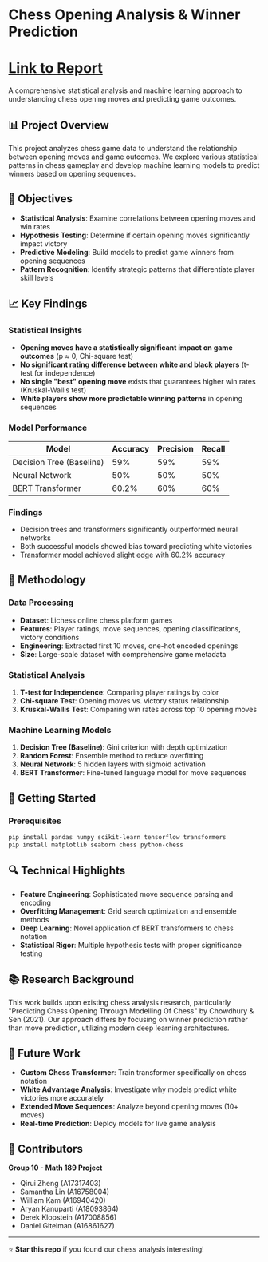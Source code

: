 # Chess Opening Analysis & Winner Prediction

# <a href="Report.pdf" class="image fit"><img src="images/marr_pic.jpg" alt="">Link to Report</a>

A comprehensive statistical analysis and machine learning approach to understanding chess opening moves and predicting game outcomes.

## 📊 Project Overview

This project analyzes chess game data to understand the relationship between opening moves and game outcomes. We explore various statistical patterns in chess gameplay and develop machine learning models to predict winners based on opening sequences.

## 🎯 Objectives

- **Statistical Analysis**: Examine correlations between opening moves and win rates
- **Hypothesis Testing**: Determine if certain opening moves significantly impact victory
- **Predictive Modeling**: Build models to predict game winners from opening sequences
- **Pattern Recognition**: Identify strategic patterns that differentiate player skill levels

## 📈 Key Findings

### Statistical Insights

- **Opening moves have a statistically significant impact on game outcomes** (p ≈ 0, Chi-square test)
- **No significant rating difference between white and black players** (t-test for independence)
- **No single "best" opening move** exists that guarantees higher win rates (Kruskal-Wallis test)
- **White players show more predictable winning patterns** in opening sequences

### Model Performance

| Model                    | Accuracy | Precision | Recall |
| ------------------------ | -------- | --------- | ------ |
| Decision Tree (Baseline) | 59%      | 59%       | 59%    |
| Neural Network           | 50%      | 50%       | 50%    |
| BERT Transformer         | 60.2%    | 60%       | 60%    |

### Findings

- Decision trees and transformers significantly outperformed neural networks
- Both successful models showed bias toward predicting white victories
- Transformer model achieved slight edge with 60.2% accuracy

## 🔧 Methodology

### Data Processing

- **Dataset**: Lichess online chess platform games
- **Features**: Player ratings, move sequences, opening classifications, victory conditions
- **Engineering**: Extracted first 10 moves, one-hot encoded openings
- **Size**: Large-scale dataset with comprehensive game metadata

### Statistical Analysis

1. **T-test for Independence**: Comparing player ratings by color
2. **Chi-square Test**: Opening moves vs. victory status relationship
3. **Kruskal-Wallis Test**: Comparing win rates across top 10 opening moves

### Machine Learning Models

1. **Decision Tree (Baseline)**: Gini criterion with depth optimization
2. **Random Forest**: Ensemble method to reduce overfitting
3. **Neural Network**: 5 hidden layers with sigmoid activation
4. **BERT Transformer**: Fine-tuned language model for move sequences

## 🚀 Getting Started

### Prerequisites

```bash
pip install pandas numpy scikit-learn tensorflow transformers
pip install matplotlib seaborn chess python-chess
```

## 🔍 Technical Highlights

- **Feature Engineering**: Sophisticated move sequence parsing and encoding
- **Overfitting Management**: Grid search optimization and ensemble methods
- **Deep Learning**: Novel application of BERT transformers to chess notation
- **Statistical Rigor**: Multiple hypothesis tests with proper significance testing

## 📚 Research Background

This work builds upon existing chess analysis research, particularly "Predicting Chess Opening Through Modelling Of Chess" by Chowdhury & Sen (2021). Our approach differs by focusing on winner prediction rather than move prediction, utilizing modern deep learning architectures.

## 🎯 Future Work

- **Custom Chess Transformer**: Train transformer specifically on chess notation
- **White Advantage Analysis**: Investigate why models predict white victories more accurately
- **Extended Move Sequences**: Analyze beyond opening moves (10+ moves)
- **Real-time Prediction**: Deploy models for live game analysis

## 👥 Contributors

**Group 10 - Math 189 Project**

- Qirui Zheng (A17317403)
- Samantha Lin (A16758004)
- William Kam (A16940420)
- Aryan Kanuparti (A18093864)
- Derek Klopstein (A17008856)
- Daniel Gitelman (A16861627)

---

⭐ **Star this repo** if you found our chess analysis interesting!
